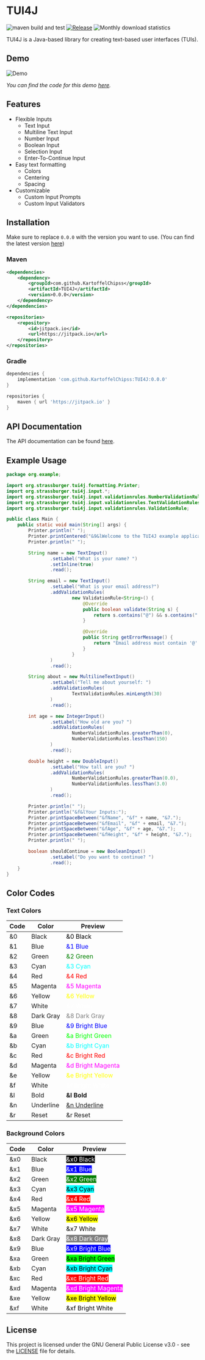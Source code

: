 # TUI4J

![maven build and test](https://github.com/KartoffelChipss/TUI4J/actions/workflows/maven-build-and-test.yml/badge.svg)
[![Release](https://jitpack.io/v/KartoffelChipss/TUI4J.svg)](https://jitpack.io/#KartoffelChipss/TUI4J)
![Monthly download statistics](https://jitpack.io/v/KartoffelChipss/TUI4J/month.svg)

TUI4J is a Java-based library for creating text-based user interfaces (TUIs).

## Demo

![Demo](https://f.j4n.net/tui_demo.gif)

*You can find the code for this demo [here](#example-usage).*

## Features

- Flexible Inputs
  - Text Input
  - Multiline Text Input
  - Number Input
  - Boolean Input
  - Selection Input
  - Enter-To-Continue Input
- Easy text formatting
  - Colors
  - Centering
  - Spacing
- Customizable
  - Custom Input Prompts
  - Custom Input Validators

## Installation

Make sure to replace `0.0.0` with the version you want to use. (You can find the latest version [here](https://jitpack.io/#KartoffelChipss/TUI4J))

### Maven

```xml
<dependencies>
    <dependency>
        <groupId>com.github.KartoffelChipss</groupId>
        <artifactId>TUI4J</artifactId>
        <version>0.0.0</version>
    </dependency>
</dependencies>

<repositories>
    <repository>
        <id>jitpack.io</id>
        <url>https://jitpack.io</url>
    </repository>
</repositories>
```

### Gradle

```groovy
dependencies {
    implementation 'com.github.KartoffelChipss:TUI4J:0.0.0'
}

repositories {
    maven { url 'https://jitpack.io' }
}
```

## API Documentation

The API documentation can be found [here](https://TUI4J.j4n.net).

## Example Usage

```java
package org.example;

import org.strassburger.tui4j.formatting.Printer;
import org.strassburger.tui4j.input.*;
import org.strassburger.tui4j.input.validationrules.NumberValidationRules;
import org.strassburger.tui4j.input.validationrules.TextValidationRules;
import org.strassburger.tui4j.input.validationrules.ValidationRule;

public class Main {
    public static void main(String[] args) {
        Printer.println(" ");
        Printer.printCentered("&9&lWelcome to the TUI4J example application!");
        Printer.println(" ");

        String name = new TextInput()
                .setLabel("What is your name? ")
                .setInline(true)
                .read();

        String email = new TextInput()
                .setLabel("What is your email address?")
                .addValidationRules(
                        new ValidationRule<String>() {
                            @Override
                            public boolean validate(String s) {
                                return s.contains("@") && s.contains(".");
                            }

                            @Override
                            public String getErrorMessage() {
                                return "Email address must contain '@' and '.'";
                            }
                        }
                )
                .read();

        String about = new MultilineTextInput()
                .setLabel("Tell me about yourself: ")
                .addValidationRules(
                        TextValidationRules.minLength(30)
                )
                .read();

        int age = new IntegerInput()
                .setLabel("How old are you? ")
                .addValidationRules(
                        NumberValidationRules.greaterThan(0),
                        NumberValidationRules.lessThan(150)
                )
                .read();

        double height = new DoubleInput()
                .setLabel("How tall are you? ")
                .addValidationRules(
                        NumberValidationRules.greaterThan(0.0),
                        NumberValidationRules.lessThan(3.0)
                )
                .read();

        Printer.println(" ");
        Printer.println("&f&lYour Inputs:");
        Printer.printSpaceBetween("&fName", "&f" + name, "&7.");
        Printer.printSpaceBetween("&fEmail", "&f" + email, "&7.");
        Printer.printSpaceBetween("&fAge", "&f" + age, "&7.");
        Printer.printSpaceBetween("&fHeight", "&f" + height, "&7.");
        Printer.println(" ");

        boolean shouldContinue = new BooleanInput()
                .setLabel("Do you want to continue? ")
                .read();
    }
}
```

## Color Codes

### Text Colors

| Code  | Color  | Preview  |
|-------|--------|----------|
| &0    | Black  | <span style="color:black;">&0 Black</span> |
| &1    | Blue   | <span style="color:blue;">&1 Blue</span> |
| &2    | Green  | <span style="color:green;">&2 Green</span> |
| &3    | Cyan   | <span style="color:cyan;">&3 Cyan</span> |
| &4    | Red    | <span style="color:red;">&4 Red</span> |
| &5    | Magenta| <span style="color:magenta;">&5 Magenta</span> |
| &6    | Yellow | <span style="color:yellow;">&6 Yellow</span> |
| &7    | White  | <span style="color:white;">&7 White</span> |
| &8    | Dark Gray | <span style="color:#808080;">&8 Dark Gray</span> |
| &9    | Blue   | <span style="color:#0000FF;">&9 Bright Blue</span> |
| &a    | Green  | <span style="color:#00FF00;">&a Bright Green</span> |
| &b    | Cyan   | <span style="color:#00FFFF;">&b Bright Cyan</span> |
| &c    | Red    | <span style="color:#FF0000;">&c Bright Red</span> |
| &d    | Magenta| <span style="color:#FF00FF;">&d Bright Magenta</span> |
| &e    | Yellow | <span style="color:#FFFF00;">&e Bright Yellow</span> |
| &f    | White  | <span style="color:#FFFFFF;">&f Bright White</span> |
| &l    | Bold   | <strong>&l Bold</strong> |
| &n    | Underline | <span style="text-decoration:underline;">&n Underline</span> |
| &r    | Reset  | &r Reset |

### Background Colors

| Code  | Color  | Preview  |
|-------|--------|----------|
| &x0   | Black  | <span style="background-color:black; color:white;">&x0 Black</span> |
| &x1   | Blue   | <span style="background-color:blue; color:white;">&x1 Blue</span> |
| &x2   | Green  | <span style="background-color:green; color:white;">&x2 Green</span> |
| &x3   | Cyan   | <span style="background-color:cyan; color:black;">&x3 Cyan</span> |
| &x4   | Red    | <span style="background-color:red; color:white;">&x4 Red</span> |
| &x5   | Magenta| <span style="background-color:magenta; color:white;">&x5 Magenta</span> |
| &x6   | Yellow | <span style="background-color:yellow; color:black;">&x6 Yellow</span> |
| &x7   | White  | <span style="background-color:white; color:black;">&x7 White</span> |
| &x8   | Dark Gray | <span style="background-color:#808080; color:white;">&x8 Dark Gray</span> |
| &x9   | Blue   | <span style="background-color:#0000FF; color:white;">&x9 Bright Blue</span> |
| &xa   | Green  | <span style="background-color:#00FF00; color:black;">&xa Bright Green</span> |
| &xb   | Cyan   | <span style="background-color:#00FFFF; color:black;">&xb Bright Cyan</span> |
| &xc   | Red    | <span style="background-color:#FF0000; color:white;">&xc Bright Red</span> |
| &xd   | Magenta| <span style="background-color:#FF00FF; color:white;">&xd Bright Magenta</span> |
| &xe   | Yellow | <span style="background-color:#FFFF00; color:black;">&xe Bright Yellow</span> |
| &xf   | White  | <span style="background-color:#FFFFFF; color:black;">&xf Bright White</span> |

## License

This project is licensed under the GNU General Public License v3.0 - see the [LICENSE](https://github.com/KartoffelChipss/TUI4J/blob/main/LICENSE) file for details.

